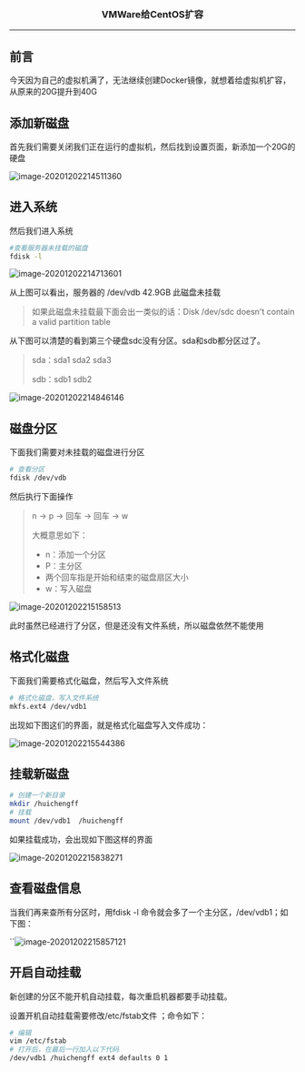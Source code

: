### <center>VMWare给CentOS扩容
***
## 前言

今天因为自己的虚拟机满了，无法继续创建Docker镜像，就想着给虚拟机扩容，从原来的20G提升到40G

## 添加新磁盘

首先我们需要关闭我们正在运行的虚拟机，然后找到设置页面，新添加一个20G的硬盘

![image-20201202214511360](https://cdn.losey.top/blog/image-20201202214511360.png)

## 进入系统

然后我们进入系统

```bash
#查看服务器未挂载的磁盘
fdisk -l
```

![image-20201202214713601](https://cdn.losey.top/blog/image-20201202214713601.png)

从上图可以看出，服务器的 /dev/vdb 42.9GB 此磁盘未挂载

> 如果此磁盘未挂载最下面会出一类似的话：Disk /dev/sdc doesn't contain a valid partition table

从下图可以清楚的看到第三个硬盘sdc没有分区。sda和sdb都分区过了。

>sda：sda1 sda2 sda3
>
>sdb：sdb1 sdb2

![image-20201202214846146](https://cdn.losey.top/blog/image-20201202214846146.png)

## 磁盘分区

下面我们需要对未挂载的磁盘进行分区

```bash
# 查看分区
fdisk /dev/vdb 
```

然后执行下面操作

> n -> p -> 回车 -> 回车 -> w
>
> 大概意思如下：
>
> - n：添加一个分区
> - P：主分区
> - 两个回车指是开始和结束的磁盘扇区大小
> - w：写入磁盘

![image-20201202215158513](https://cdn.losey.top/blog/image-20201202215158513.png)

此时虽然已经进行了分区，但是还没有文件系统，所以磁盘依然不能使用

## 格式化磁盘

下面我们需要格式化磁盘，然后写入文件系统

```bash
# 格式化磁盘，写入文件系统
mkfs.ext4 /dev/vdb1 
```

出现如下图这们的界面，就是格式化磁盘写入文件成功：

![image-20201202215544386](https://cdn.losey.top/blog/image-20201202215544386.png)

## 挂载新磁盘

```bash
# 创建一个新目录
mkdir /huichengff
# 挂载
mount /dev/vdb1  /huichengff
```

如果挂载成功，会出现如下图这样的界面

![image-20201202215838271](https://cdn.losey.top/blog/image-20201202215838271.png)

## 查看磁盘信息

当我们再来查所有分区时，用fdisk -l 命令就会多了一个主分区，/dev/vdb1；如下图：

``![image-20201202215857121](https://cdn.losey.top/blog/image-20201202215857121.png)

## 开启自动挂载

新创建的分区不能开机自动挂载，每次重启机器都要手动挂载。

设置开机自动挂载需要修改/etc/fstab文件 ；命令如下：

```bash
# 编辑
vim /etc/fstab
# 打开后，在最后一行加入以下代码
/dev/vdb1 /huichengff ext4 defaults 0 1
```

